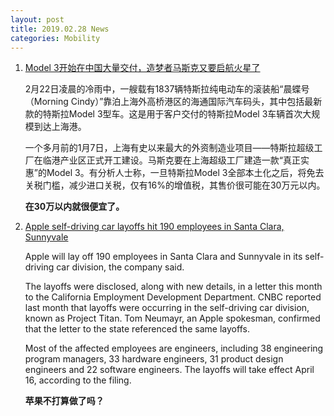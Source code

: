 ```yaml
---
layout: post
title: 2019.02.28 News
categories: Mobility
---
```


1. [Model 3开始在中国大量交付，造梦者马斯克又要启航火星了](https://36kr.com/p/5180604.html)

    2月22日凌晨的冷雨中，一艘载有1837辆特斯拉纯电动车的滚装船“晨蝶号（Morning Cindy）”靠泊上海外高桥港区的海通国际汽车码头，其中包括最新款的特斯拉Model 3型车。这是用于客户交付的特斯拉Model 3车辆首次大规模到达上海港。

    一个多月前的1月7日，上海有史以来最大的外资制造业项目——特斯拉超级工厂在临港产业区正式开工建设。马斯克要在上海超级工厂建造一款“真正实惠”的Model 3。有分析人士称，一旦特斯拉Model 3全部本土化之后，将免去关税门槛，减少进口关税，仅有16%的增值税，其售价很可能在30万元以内。

    **在30万以内就很便宜了。**

2. [Apple self-driving car layoffs hit 190 employees in Santa Clara, Sunnyvale](https://www.sfchronicle.com/business/article/Apple-self-driving-car-layoffs-hit-190-employees-13649994.php)

    Apple will lay off 190 employees in Santa Clara and Sunnyvale in its self-driving car division, the company said.

    The layoffs were disclosed, along with new details, in a letter this month to the California Employment Development Department. CNBC reported last month that layoffs were occurring in the self-driving car division, known as Project Titan. Tom Neumayr, an Apple spokesman, confirmed that the letter to the state referenced the same layoffs.

    Most of the affected employees are engineers, including 38 engineering program managers, 33 hardware engineers, 31 product design engineers and 22 software engineers. The layoffs will take effect April 16, according to the filing.

    **苹果不打算做了吗？**

